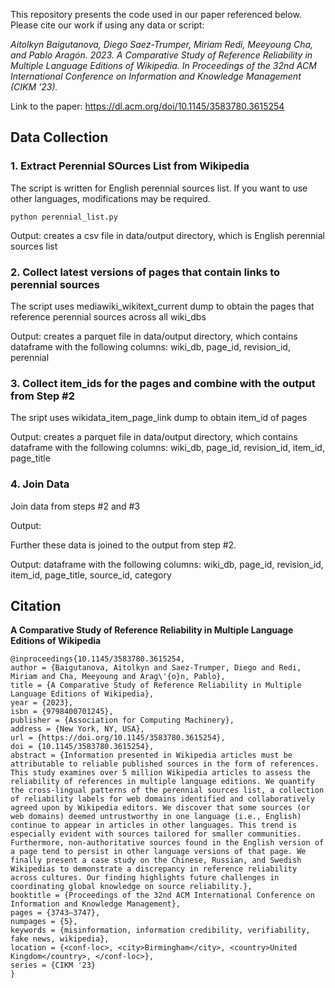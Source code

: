 This repository presents the code used in our paper referenced below. Please cite our work if using any data or script:

<em>Aitolkyn Baigutanova, Diego Saez-Trumper, Miriam Redi, Meeyoung Cha, and Pablo Aragón. 2023. A Comparative Study of Reference Reliability in Multiple Language Editions of Wikipedia. In Proceedings of the 32nd ACM International Conference on Information and Knowledge Management (CIKM '23).</em> 

Link to the paper: https://dl.acm.org/doi/10.1145/3583780.3615254

## Data Collection

### 1. Extract Perennial SOurces List from Wikipedia 
The script is written for English perennial sources list. If you want to use other languages, modifications may be required. 

```commandline
python perennial_list.py
```

Output: creates a csv file in data/output directory, which is English perennial sources list


### 2. Collect latest versions of pages that contain links to perennial sources 
The script uses mediawiki_wikitext_current dump to obtain the pages that reference perennial sources across all wiki_dbs
 
Output: creates a parquet file in data/output directory, which contains dataframe with the following columns: wiki_db, page_id, revision_id, perennial


### 3. Collect item_ids for the pages and combine with the output from Step #2
The sript uses wikidata_item_page_link dump to obtain item_id of pages 

Output: creates a parquet file in data/output directory, which contains dataframe with the following columns: wiki_db, page_id, revision_id, item_id, page_title


### 4. Join Data 
Join data from steps #2 and #3 

Output: 

Further these data is joined to the output from step #2.

Output: dataframe with the following columns: wiki_db, page_id, revision_id, item_id, page_title, source_id, category


## Citation
**A Comparative Study of Reference Reliability in Multiple Language Editions of Wikipedia**
```
@inproceedings{10.1145/3583780.3615254,
author = {Baigutanova, Aitolkyn and Saez-Trumper, Diego and Redi, Miriam and Cha, Meeyoung and Arag\'{o}n, Pablo},
title = {A Comparative Study of Reference Reliability in Multiple Language Editions of Wikipedia},
year = {2023},
isbn = {9798400701245},
publisher = {Association for Computing Machinery},
address = {New York, NY, USA},
url = {https://doi.org/10.1145/3583780.3615254},
doi = {10.1145/3583780.3615254},
abstract = {Information presented in Wikipedia articles must be attributable to reliable published sources in the form of references. This study examines over 5 million Wikipedia articles to assess the reliability of references in multiple language editions. We quantify the cross-lingual patterns of the perennial sources list, a collection of reliability labels for web domains identified and collaboratively agreed upon by Wikipedia editors. We discover that some sources (or web domains) deemed untrustworthy in one language (i.e., English) continue to appear in articles in other languages. This trend is especially evident with sources tailored for smaller communities. Furthermore, non-authoritative sources found in the English version of a page tend to persist in other language versions of that page. We finally present a case study on the Chinese, Russian, and Swedish Wikipedias to demonstrate a discrepancy in reference reliability across cultures. Our finding highlights future challenges in coordinating global knowledge on source reliability.},
booktitle = {Proceedings of the 32nd ACM International Conference on Information and Knowledge Management},
pages = {3743–3747},
numpages = {5},
keywords = {misinformation, information credibility, verifiability, fake news, wikipedia},
location = {<conf-loc>, <city>Birmingham</city>, <country>United Kingdom</country>, </conf-loc>},
series = {CIKM '23}
}
```